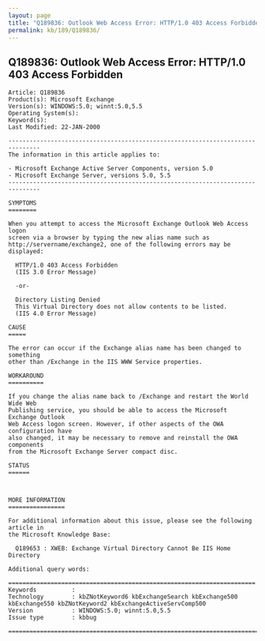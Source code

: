 ```yaml
---
layout: page
title: "Q189836: Outlook Web Access Error: HTTP/1.0 403 Access Forbidden"
permalink: kb/189/Q189836/
---
```


## Q189836: Outlook Web Access Error: HTTP/1.0 403 Access Forbidden

	Article: Q189836
	Product(s): Microsoft Exchange
	Version(s): WINDOWS:5.0; winnt:5.0,5.5
	Operating System(s): 
	Keyword(s): 
	Last Modified: 22-JAN-2000
	
	-------------------------------------------------------------------------------
	The information in this article applies to:
	
	- Microsoft Exchange Active Server Components, version 5.0 
	- Microsoft Exchange Server, versions 5.0, 5.5 
	-------------------------------------------------------------------------------
	
	SYMPTOMS
	========
	
	When you attempt to access the Microsoft Exchange Outlook Web Access logon
	screen via a browser by typing the new alias name such as
	http://servername/exchange2, one of the following errors may be displayed:
	
	  HTTP/1.0 403 Access Forbidden
	  (IIS 3.0 Error Message)
	
	  -or-
	
	  Directory Listing Denied
	  This Virtual Directory does not allow contents to be listed.
	  (IIS 4.0 Error Message)
	
	CAUSE
	=====
	
	The error can occur if the Exchange alias name has been changed to something
	other than /Exchange in the IIS WWW Service properties.
	
	WORKAROUND
	==========
	
	If you change the alias name back to /Exchange and restart the World Wide Web
	Publishing service, you should be able to access the Microsoft Exchange Outlook
	Web Access logon screen. However, if other aspects of the OWA configuration have
	also changed, it may be necessary to remove and reinstall the OWA components
	from the Microsoft Exchange Server compact disc.
	
	STATUS
	======
	
	
	
	MORE INFORMATION
	================
	
	For additional information about this issue, please see the following article in
	the Microsoft Knowledge Base:
	
	  Q189653 : XWEB: Exchange Virtual Directory Cannot Be IIS Home Directory
	
	Additional query words:
	
	======================================================================
	Keywords          :  
	Technology        : kbZNotKeyword6 kbExchangeSearch kbExchange500 kbExchange550 kbZNotKeyword2 kbExchangeActiveServComp500
	Version           : WINDOWS:5.0; winnt:5.0,5.5
	Issue type        : kbbug
	
	=============================================================================
	

